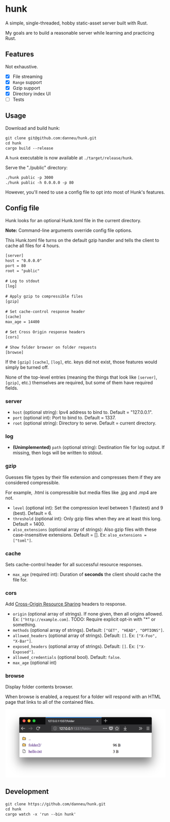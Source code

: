 # hunk

A simple, single-threaded, hobby static-asset server built with Rust.

My goals are to build a reasonable server while learning and practicing Rust.

## Features

Not exhaustive.

- [x] File streaming
- [x] `Range` support
- [x] Gzip support
- [x] Directory index UI
- [ ] Tests

## Usage

Download and build hunk:

    git clone git@github.com:danneu/hunk.git
    cd hunk
    cargo build --release
    
A `hunk` executable is now available at `./target/release/hunk`.
    
Serve the "./public" directory:

    ./hunk public -p 3000
    ./hunk public -h 0.0.0.0 -p 80
    
However, you'll need to use a config file to opt into most of Hunk's features.
    
## Config file

Hunk looks for an optional Hunk.toml file in the current directory.

**Note:** Command-line arguments override config file options.

This Hunk.toml file turns on the default gzip handler and
tells the client to cache all files for 4 hours.

    [server]
    host = "0.0.0.0"
    port = 80
    root = "public"
    
    # Log to stdout
    [log]
    
    # Apply gzip to compressible files
    [gzip]
    
    # Set cache-control response header
    [cache]
    max_age = 14400 
    
    # Set Cross Origin response headers
    [cors]
    
    # Show folder browser on folder requests
    [browse]
    
    
If the `[gzip]` `[cache]`, `[log]`, etc. keys did not exist, those features
would simply be turned off.

None of the top-level entries (meaning the things that look like `[server]`, `[gzip]`, etc.) themselves are required,
but some of them have required fields.

### server

- `host` (optional string): Ipv4 address to bind to. Default = "127.0.0.1".
- `port` (optional int): Port to bind to. Default = 1337.
- `root` (optional string): Directory to serve. Default = current directory.

### log

- **(Unimplemented)** `path` (optional string): Destination file for log output. If missing, then logs will be written to stdout.

### gzip

Guesses file types by their file extension and compresses them if they are considered compressible.

For example, .html is compressible but media files like .jpg and .mp4 are not.

- `level` (optional int): Set the compression level between 1 (fastest) and 9 (best). Default = 6.
- `threshold` (optional int): Only gzip files when they are at least this long. Default = 1400.
- `also_extensions` (optional array of strings): Also gzip files with these case-insensitive extensions. Default = []. Ex: `also_extensions = ["toml"]`.

### cache

Sets cache-control header for all successful resource responses.

- `max_age` (required int): Duration of **seconds** the client should cache the file for.

### cors

Add [Cross-Origin Resource Sharing](https://developer.mozilla.org/en-US/docs/Web/HTTP/CORS) headers to response.

- `origin` (optional array of strings). If none given, then all origins allowed. Ex: `["http://example.com]`. TODO: Require explicit opt-in with "*" or something.
- `methods` (optional array of strings). Default: `["GET", "HEAD", "OPTIONS"]`.
- `allowed_headers` (optional array of strings). Default: `[]`. Ex: `["X-Foo", "X-Bar"]`.
- `exposed_headers` (optional array of strings). Default: `[]`. Ex: `["X-Exposed"]`.
- `allowed_credentials` (optional bool). Default: `false`.
- `max_age` (optional int)

### browse

Display folder contents browser.

When browse is enabled, a request for a folder will respond with an
HTML page that links to all of the contained files.

![browser screenshot](/docs/browse.png)

## Development

    git clone https://github.com/danneu/hunk.git
    cd hunk
    cargo watch -x 'run --bin hunk'
